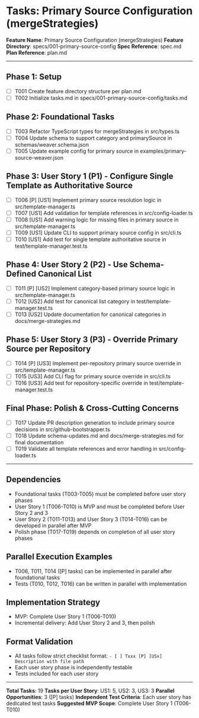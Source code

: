 # Tasks: Primary Source Configuration (mergeStrategies)

**Feature Name**: Primary Source Configuration (mergeStrategies)
**Feature Directory**: specs/001-primary-source-config
**Spec Reference**: spec.md
**Plan Reference**: plan.md

---

## Phase 1: Setup

- [ ] T001 Create feature directory structure per plan.md
- [ ] T002 Initialize tasks.md in specs/001-primary-source-config/tasks.md

## Phase 2: Foundational Tasks

- [ ] T003 Refactor TypeScript types for mergeStrategies in src/types.ts
- [ ] T004 Update schema to support category and primarySource in schemas/weaver.schema.json
- [ ] T005 Update example config for primary source in examples/primary-source-weaver.json

## Phase 3: User Story 1 (P1) - Configure Single Template as Authoritative Source

- [ ] T006 [P] [US1] Implement primary source resolution logic in src/template-manager.ts
- [ ] T007 [US1] Add validation for template references in src/config-loader.ts
- [ ] T008 [US1] Add warning logic for missing files in primary source in src/template-manager.ts
- [ ] T009 [US1] Update CLI to support primary source config in src/cli.ts
- [ ] T010 [US1] Add test for single template authoritative source in test/template-manager.test.ts

## Phase 4: User Story 2 (P2) - Use Schema-Defined Canonical List

- [ ] T011 [P] [US2] Implement category-based primary source logic in src/template-manager.ts
- [ ] T012 [US2] Add test for canonical list category in test/template-manager.test.ts
- [ ] T013 [US2] Update documentation for canonical categories in docs/merge-strategies.md

## Phase 5: User Story 3 (P3) - Override Primary Source per Repository

- [ ] T014 [P] [US3] Implement per-repository primary source override in src/template-manager.ts
- [ ] T015 [US3] Add CLI flag for primary source override in src/cli.ts
- [ ] T016 [US3] Add test for repository-specific override in test/template-manager.test.ts

## Final Phase: Polish & Cross-Cutting Concerns

- [ ] T017 Update PR description generation to include primary source decisions in src/github-bootstrapper.ts
- [ ] T018 Update schema-updates.md and docs/merge-strategies.md for final documentation
- [ ] T019 Validate all template references and error handling in src/config-loader.ts

---

## Dependencies

- Foundational tasks (T003-T005) must be completed before user story phases
- User Story 1 (T006-T010) is MVP and must be completed before User Story 2 and 3
- User Story 2 (T011-T013) and User Story 3 (T014-T016) can be developed in parallel after MVP
- Polish phase (T017-T019) depends on completion of all user story phases

## Parallel Execution Examples

- T006, T011, T014 ([P] tasks) can be implemented in parallel after foundational tasks
- Tests (T010, T012, T016) can be written in parallel with implementation

## Implementation Strategy

- MVP: Complete User Story 1 (T006-T010)
- Incremental delivery: Add User Story 2 and 3, then polish

## Format Validation

- All tasks follow strict checklist format: `- [ ] Txxx [P] [USx] Description with file path`
- Each user story phase is independently testable
- Tests included for each user story

---

**Total Tasks**: 19
**Tasks per User Story**: US1: 5, US2: 3, US3: 3
**Parallel Opportunities**: 3 ([P] tasks)
**Independent Test Criteria**: Each user story has dedicated test tasks
**Suggested MVP Scope**: Complete User Story 1 (T006-T010)
